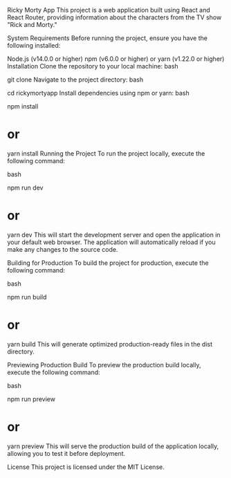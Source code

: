 Ricky Morty App
This project is a web application built using React and React Router, providing information about the characters from the TV show "Rick and Morty."

System Requirements
Before running the project, ensure you have the following installed:

Node.js (v14.0.0 or higher)
npm (v6.0.0 or higher) or yarn (v1.22.0 or higher)
Installation
Clone the repository to your local machine:
bash

git clone <repository-url>
Navigate to the project directory:
bash

cd rickymortyapp
Install dependencies using npm or yarn:
bash

npm install
# or
yarn install
Running the Project
To run the project locally, execute the following command:

bash

npm run dev
# or
yarn dev
This will start the development server and open the application in your default web browser. The application will automatically reload if you make any changes to the source code.

Building for Production
To build the project for production, execute the following command:

bash

npm run build
# or
yarn build
This will generate optimized production-ready files in the dist directory.

Previewing Production Build
To preview the production build locally, execute the following command:

bash

npm run preview
# or
yarn preview
This will serve the production build of the application locally, allowing you to test it before deployment.

License
This project is licensed under the MIT License.